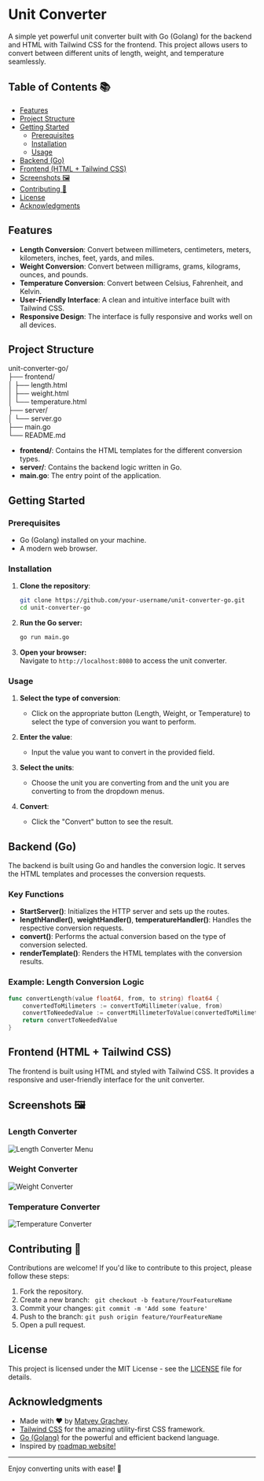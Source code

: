 # Unit Converter

A simple yet powerful unit converter built with Go (Golang) for the backend and HTML with Tailwind CSS for the frontend. This project allows users to convert between different units of length, weight, and temperature seamlessly.

## Table of Contents 📚

- [Features](#features)
- [Project Structure](#project-structure)
- [Getting Started](#getting-started)
  - [Prerequisites](#prerequisites)
  - [Installation](#installation)
  - [Usage](#usage)
- [Backend (Go)](#backend-go)
- [Frontend (HTML + Tailwind CSS)](#frontend-html--tailwind-css)
- [Screenshots 🖼️](#screenshots-️)
- [Contributing 🤝](#contributing-)
- [License](#license)
- [Acknowledgments](#acknowledgments)

## Features

- **Length Conversion**: Convert between millimeters, centimeters, meters, kilometers, inches, feet, yards, and miles.
- **Weight Conversion**: Convert between milligrams, grams, kilograms, ounces, and pounds.
- **Temperature Conversion**: Convert between Celsius, Fahrenheit, and Kelvin.
- **User-Friendly Interface**: A clean and intuitive interface built with Tailwind CSS.
- **Responsive Design**: The interface is fully responsive and works well on all devices.

## Project Structure

unit-converter-go/  
├── frontend/  
│   ├── length.html  
│   ├── weight.html  
│   └── temperature.html  
├── server/  
│   └── server.go  
├── main.go  
└── README.md

- **frontend/**: Contains the HTML templates for the different conversion types.
- **server/**: Contains the backend logic written in Go.
- **main.go**: The entry point of the application.

## Getting Started

### Prerequisites

- Go (Golang) installed on your machine.
- A modern web browser.

### Installation

1. **Clone the repository**:
   ```bash
   git clone https://github.com/your-username/unit-converter-go.git
   cd unit-converter-go

2. **Run the Go server:**
    ```bash
    go run main.go

3. **Open your browser:**  
      Navigate to `http://localhost:8080` to access the unit converter.

### Usage

1. **Select the type of conversion**:
   - Click on the appropriate button (Length, Weight, or Temperature) to select the type of conversion you want to perform.

2. **Enter the value**:
   - Input the value you want to convert in the provided field.

3. **Select the units**:
   - Choose the unit you are converting from and the unit you are converting to from the dropdown menus.

4. **Convert**:
   - Click the "Convert" button to see the result.

## Backend (Go)

The backend is built using Go and handles the conversion logic. It serves the HTML templates and processes the conversion requests.

### Key Functions

- **StartServer()**: Initializes the HTTP server and sets up the routes.
- **lengthHandler()**, **weightHandler()**, **temperatureHandler()**: Handles the respective conversion requests.
- **convert()**: Performs the actual conversion based on the type of conversion selected.
- **renderTemplate()**: Renders the HTML templates with the conversion results.

### Example: Length Conversion Logic

```go
func convertLength(value float64, from, to string) float64 {
    convertedToMilimeters := convertToMillimeter(value, from)
    convertToNeededValue := convertMillimeterToValue(convertedToMilimeters, to)
    return convertToNeededValue
}
```

## Frontend (HTML + Tailwind CSS)

The frontend is built using HTML and styled with Tailwind CSS. It provides a responsive and user-friendly interface for the unit converter.

## Screenshots 🖼️

###  Length Converter
![Length Converter Menu](screenshots/length.png)

### Weight Converter
![Weight Converter](screenshots/weight.png)

### Temperature Converter
![Temperature Converter](screenshots/temperature.png)

## Contributing 🤝
Contributions are welcome! If you'd like to contribute to this project, please follow these steps:

1. Fork the repository.
2. Create a new branch:
    ` git checkout -b feature/YourFeatureName`
3. Commit your changes:
    `git commit -m 'Add some feature'`
4. Push to the branch:
    `git push origin feature/YourFeatureName`
5. Open a pull request.


## License
This project is licensed under the MIT License - see the [LICENSE](LICENSE) file for details.

## Acknowledgments
- Made with ❤️ by [Matvey Grachev](https://github.com/datslim).
- [Tailwind CSS](https://tailwindcss.com/) for the amazing utility-first CSS framework.
- [Go (Golang)](https://go.dev/) for the powerful and efficient backend language.
- Inspired by [roadmap website!](https://roadmap.sh/projects/unit-converter)
---

Enjoy converting units with ease! 🚀